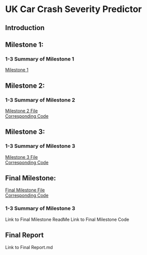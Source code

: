 # UK Car Crash Severity Predictor
## Introduction
## Milestone 1:
### 1-3 Summary of Milestone 1
[Milestone 1](milestone_1.md)

## Milestone 2:
### 1-3 Summary of Milestone 2
[Milestone 2 File](milestone_2.md)<br>
[Corresponding Code](milestone_2.ipynb)
## Milestone 3:
### 1-3 Summary of Milestone 3
[Milestone 3 File](milestone_3.md)<br>
[Corresponding Code](milestone_3.ipynb)
## Final Milestone:
[Final Milestone File](final_milestone.md)<br>
[Corresponding Code](final_milestone.ipynb)
### 1-3 Summary of Milestone 3
Link to Final Milestone ReadMe
Link to Final Milestone Code
## Final Report
Link to Final Report.md
